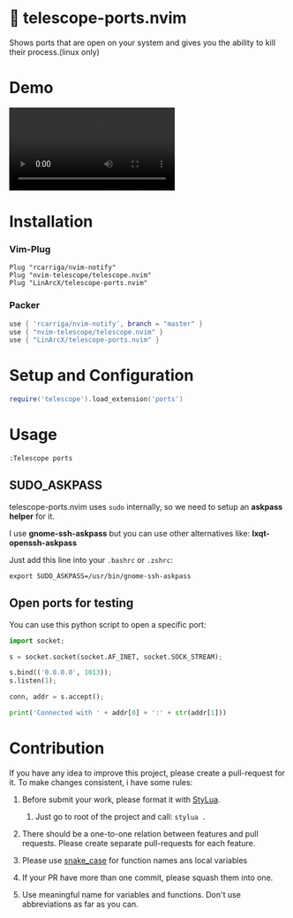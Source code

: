 # :telescope: telescope-ports.nvim

Shows ports that are open on your system and gives you the ability to kill their process.(linux only)

# Demo

![Demo](https://user-images.githubusercontent.com/10884422/160275652-1d02a36f-2bce-40f3-9470-2c69a3a1fd37.mp4)

# Installation

### Vim-Plug

```viml
Plug "rcarriga/nvim-notify"
Plug "nvim-telescope/telescope.nvim"
Plug "LinArcX/telescope-ports.nvim"
```

### Packer

```lua
use { 'rcarriga/nvim-notify', branch = "master" }
use { "nvim-telescope/telescope.nvim" }
use { "LinArcX/telescope-ports.nvim" }
```

# Setup and Configuration

```lua
require('telescope').load_extension('ports')
```

# Usage
`:Telescope ports`

## SUDO_ASKPASS
telescope-ports.nvim uses `sudo` internally, so we need to setup an __askpass helper__ for it.

I use **gnome-ssh-askpass** but you can use other alternatives like: **lxqt-openssh-askpass**

Just add this line into your `.bashrc` or `.zshrc`:

`export SUDO_ASKPASS=/usr/bin/gnome-ssh-askpass`

## Open ports for testing
You can use this python script to open a specific port:

``` python
import socket;

s = socket.socket(socket.AF_INET, socket.SOCK_STREAM);

s.bind(('0.0.0.0', 1013));
s.listen(1);

conn, addr = s.accept();

print('Connected with ' + addr[0] + ':' + str(addr[1]))

```

# Contribution
If you have any idea to improve this project, please create a pull-request for it. To make changes consistent, i have some rules:
1. Before submit your work, please format it with [StyLua](https://github.com/JohnnyMorganz/StyLua).
    1. Just go to root of the project and call: `stylua .`

2. There should be a one-to-one relation between features and pull requests. Please create separate pull-requests for each feature.
3. Please use [snake_case](https://en.wikipedia.org/wiki/Snake_case) for function names ans local variables
4. If your PR have more than one commit, please squash them into one.
5. Use meaningful name for variables and functions. Don't use abbreviations as far as you can.
